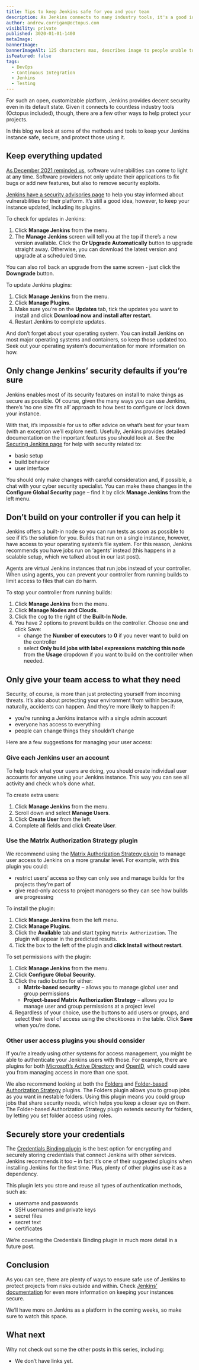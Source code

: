 ```yaml
---
title: Tips to keep Jenkins safe for you and your team
description: As Jenkins connects to many industry tools, it's a good idea to keep your instance as secure as possible. Here's our tips to keep your team safe.
author: andrew.corrigan@octopus.com
visibility: private
published: 3020-01-01-1400
metaImage: 
bannerImage: 
bannerImageAlt: 125 characters max, describes image to people unable to see it.
isFeatured: false
tags:
  - DevOps
  - Continuous Integration
  - Jenkins
  - Testing
---
```


For such an open, customizable platform, Jenkins provides decent security even in its default state. Given it connects to countless industry tools (Octopus included), though, there are a few other ways to help protect your projects.

In this blog we look at some of the methods and tools to keep your Jenkins instance safe, secure, and protect those using it.

## Keep everything updated

[As December 2021 reminded us](https://octopus.com/blog/octopus-deploy-log4j-response), software vulnerabilities can come to light at any time. Software providers not only update their applications to fix bugs or add new features, but also to remove security exploits.

[Jenkins have a security advisories page](https://www.jenkins.io/security/advisories/) to help you stay informed about vulnerabilities for their platform. It’s still a good idea, however, to keep your instance updated, including its plugins.

To check for updates in Jenkins:

1. Click **Manage Jenkins** from the menu.
1. The **Manage Jenkins** screen will tell you at the top if there’s a new version available. Click the **Or Upgrade Automatically** button to upgrade straight away. Otherwise, you can download the latest version and upgrade at a scheduled time.

You can also roll back an upgrade from the same screen - just click the **Downgrade** button.

To update Jenkins plugins:

1. Click **Manage Jenkins** from the menu.
1. Click **Manage Plugins**.
1. Make sure you’re on the **Updates** tab, tick the updates you want to install and click **Download now and install after restart**.
1. Restart Jenkins to complete updates.

And don’t forget about your operating system. You can install Jenkins on most major operating systems and containers, so keep those updated too. Seek out your operating system’s documentation for more information on how.

## Only change Jenkins’ security defaults if you’re sure

Jenkins enables most of its security features on install to make things as secure as possible. Of course, given the many ways you can use Jenkins, there’s ‘no one size fits all’ approach to how best to configure or lock down your instance.

With that, it’s impossible for us to offer advice on what’s best for your team (with an exception we’ll explore next). Usefully, Jenkins provides detailed documentation on the important features you should look at. See the [Securing Jenkins page](https://www.jenkins.io/doc/book/security/) for help with security related to:

- basic setup
- build behavior
- user interface

You should only make changes with careful consideration and, if possible, a chat with your cyber security specialist. You can make these changes in the **Configure Global Security** page – find it by click **Manage Jenkins** from the left menu.

## Don’t build on your controller if you can help it

Jenkins offers a built-in node so you can run tests as soon as possible to see if it’s the solution for you. Builds that run on a single instance, however, have access to your operating system’s file system. For this reason, Jenkins recommends you have jobs run on ‘agents’ instead (this happens in a scalable setup, which we talked about in our last post).

Agents are virtual Jenkins instances that run jobs instead of your controller. When using agents, you can prevent your controller from running builds to limit access to files that can do harm.

To stop your controller from running builds:

1. Click **Manage Jenkins** from the menu.
1. Click **Manage Nodes and Clouds**.
1. Click the cog to the right of the **Built-In Node**.
1. You have 2 options to prevent builds on the controller. Choose one and click Save:
   - change the **Number of executors** to **0** if you never want to build on the controller
   - select **Only build jobs with label expressions matching this node** from the **Usage** dropdown if you want to build on the controller when needed.

## Only give your team access to what they need

Security, of course, is more than just protecting yourself from incoming threats. It’s also about protecting your environment from within because, naturally, accidents can happen. And they’re more likely to happen if:

- you’re running a Jenkins instance with a single admin account
- everyone has access to everything
- people can change things they shouldn’t change

Here are a few suggestions for managing your user access:

### Give each Jenkins user an account

To help track what your users are doing, you should create individual user accounts for anyone using your Jenkins instance. This way you can see all activity and check who’s done what.

To create extra users:

1. Click **Manage Jenkins** from the menu.
1. Scroll down and select **Manage Users**.
1. Click **Create User** from the left.
1. Complete all fields and click **Create User**.

### Use the Matrix Authorization Strategy plugin

We recommend using the [Matrix Authorization Strategy plugin](https://plugins.jenkins.io/matrix-auth/) to manage user access to Jenkins on a more granular level. For example, with this plugin you could:

- restrict users’ access so they can only see and manage builds for the projects they’re part of
- give read-only access to project managers so they can see how builds are progressing

To install the plugin:

1. Click **Manage Jenkins** from the left menu.
1. Click **Manage Plugins**.
1. Click the **Available** tab and start typing `Matrix Authorization`. The plugin will appear in the predicted results.
1. Tick the box to the left of the plugin and **click Install without restart**.

To set permissions with the plugin:

1. Click **Manage Jenkins** from the menu.
1. Click **Configure Global Security**.
1. Click the radio button for either:
   -	**Matrix-based security** – allows you to manage global user and group permissions
   -	**Project-based Matrix Authorization Strategy** – allows you to manage user and group permissions at a project level
1. Regardless of your choice, use the buttons to add users or groups, and select their level of access using the checkboxes in the table. Click **Save** when you’re done.

### Other user access plugins you should consider
If you’re already using other systems for access management, you might be able to authenticate your Jenkins users with those. For example, there are plugins for both [Microsoft’s Active Directory](https://plugins.jenkins.io/ui/search?sort=relevance&categories=&labels=&view=Tiles&page=1&query=Active%20Directory) and [OpenID](https://plugins.jenkins.io/ui/search?sort=relevance&categories=&labels=&view=Tiles&page=1&query=OpenID), which could save you from managing access in more than one spot.

We also recommend looking at both the [Folders](https://plugins.jenkins.io/cloudbees-folder/) and [Folder-based Authorization Strategy](https://plugins.jenkins.io/folder-auth/) plugins. The Folders plugin allows you to group jobs as you want in nestable folders. Using this plugin means you could group jobs that share security needs, which helps you keep a closer eye on them. The Folder-based Authorization Strategy plugin extends security for folders, by letting you set folder access using roles.

## Securely store your credentials

The [Credentials Binding plugin](https://plugins.jenkins.io/credentials-binding/) is the best option for encrypting and securely storing credentials that connect Jenkins with other services. Jenkins recommends it too – in fact it’s one of their suggested plugins when installing Jenkins for the first time. Plus, plenty of other plugins use it as a dependency.

This plugin lets you store and reuse all types of authentication methods, such as:

- username and passwords
- SSH usernames and private keys
- secret files
- secret text
- certificates

We’re covering the Credentials Binding plugin in much more detail in a future post.

## Conclusion
As you can see, there are plenty of ways to ensure safe use of Jenkins to protect projects from risks outside and within. Check [Jenkins’ documentation](https://www.jenkins.io/doc/book/security/) for even more information on keeping your instances secure.

We’ll have more on Jenkins as a platform in the coming weeks, so make sure to watch this space.

## What next

Why not check out some the other posts in this series, including:

- We don’t have links yet.